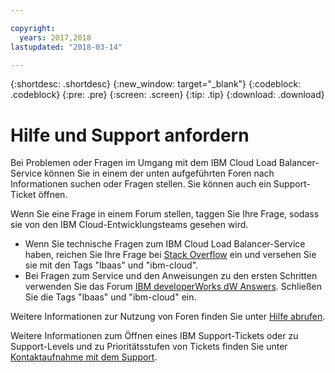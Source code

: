 ```yaml
---

copyright:
  years: 2017,2018
lastupdated: "2018-03-14"

---
```


{:shortdesc: .shortdesc}
{:new_window: target="_blank"}
{:codeblock: .codeblock}
{:pre: .pre}
{:screen: .screen}
{:tip: .tip}
{:download: .download}

# Hilfe und Support anfordern

Bei Problemen oder Fragen im Umgang mit dem IBM Cloud Load Balancer-Service können Sie in einem der unten aufgeführten Foren nach Informationen suchen oder Fragen stellen. Sie können auch ein Support-Ticket öffnen.

Wenn Sie eine Frage in einem Forum stellen, taggen Sie Ihre Frage, sodass sie von den IBM Cloud-Entwicklungsteams gesehen wird.

* Wenn Sie technische Fragen zum IBM Cloud Load Balancer-Service haben, reichen Sie Ihre Frage bei [Stack Overflow](https://stackoverflow.com/search?q=lbaas+ibm-cloud) ein und versehen Sie sie mit den Tags "lbaas" und "ibm-cloud".
* Bei Fragen zum Service und den Anweisungen zu den ersten Schritten verwenden Sie das Forum [IBM developerWorks dW Answers](https://developer.ibm.com/answers/topics/lbaas.html?smartspace=ibm-cloud). Schließen Sie die Tags "lbaas" und "ibm-cloud" ein.

Weitere Informationen zur Nutzung von Foren finden Sie unter [Hilfe abrufen](https://console.bluemix.net/docs/support/index.html#getting-help).

Weitere Informationen zum Öffnen eines IBM Support-Tickets oder zu Support-Levels und zu Prioritätsstufen von Tickets finden Sie unter [Kontaktaufnahme mit dem Support](https://console.bluemix.net/docs/support/index.html#contacting-support).
